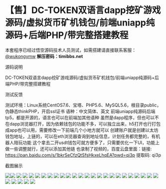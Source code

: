# 【售】DC-TOKEN双语言dapp挖矿游戏源码/虚拟货币矿机钱包/前端uniapp纯源码+后端PHP/带完整搭建教程

本套程序已经过悟空源码技术人员测试，如需搭建请直接联系客服：[@wukongymw](http://t.me/wukongymw)
**解压密码：timibbs.net**

源码说明

DC-TOKEN双语言dapp挖矿游戏源码/虚拟货币矿机钱包/前端uniapp纯源码+后端PHP/带完整搭建教程

测试反馈

测试环境：Linux系统CentOS7.6、宝塔、PHP5.6、MySQL5.6，根目录public，伪静态thinkPHP，开启ssl证书
语种：中文简体、英文
前端uniapp纯源码后端tp5，都是开源的，语言也可以在前端加其他语种
虽然是dapp程序，但也可以不在dapp浏览器打开，因为依赖钱包的功能不多，可以独立出来，h5打开也行打包成app也可以用，需要修改一下前端几个小地方就可以
创建账户就是创建以太坊钱包地址，上链的，可以在eth浏览器查询到地址信息，计划任务都完整的，有机器人陪玩功能
这个拿去二开usdt钱包可就方便多了，只需要优化一下UI，功能上做一些调整就行，还可以添加其他链
也录制了视频的，百度云盘里面：链接: https://pan.baidu.com/s/1bkrSeCfzQtSfsHkxeLhqEA?pwd=qi3p 提取码: qi3p

截图展示

[![](https://wukongymw.com/wp-content/uploads/2024/02/1ef0f10c92a8efe.png)](https://wukongymw.com/wp-content/uploads/2024/02/1ef0f10c92a8efe.png)[![](https://wukongymw.com/wp-content/uploads/2024/02/e8e25f2aa11ca4b.png)](https://wukongymw.com/wp-content/uploads/2024/02/e8e25f2aa11ca4b.png)
[![](https://wukongymw.com/wp-content/uploads/2024/02/62def3e647d304f.png)](https://wukongymw.com/wp-content/uploads/2024/02/62def3e647d304f.png)
[![](https://wukongymw.com/wp-content/uploads/2024/02/fa81c804ce03cb1.png)](https://wukongymw.com/wp-content/uploads/2024/02/fa81c804ce03cb1.png)
[![](https://wukongymw.com/wp-content/uploads/2024/02/fd08c63dadb11dd.png)](https://wukongymw.com/wp-content/uploads/2024/02/fd08c63dadb11dd.png)
[![](https://wukongymw.com/wp-content/uploads/2024/02/e418d90424cc625.png)](https://wukongymw.com/wp-content/uploads/2024/02/e418d90424cc625.png)
[![](https://wukongymw.com/wp-content/uploads/2024/02/8d0f9928a3a6664.png)](https://wukongymw.com/wp-content/uploads/2024/02/8d0f9928a3a6664.png)
[![](https://wukongymw.com/wp-content/uploads/2024/02/ce9a215ede6bcb3.png)](https://wukongymw.com/wp-content/uploads/2024/02/ce9a215ede6bcb3.png)
[![](https://wukongymw.com/wp-content/uploads/2024/02/99254f63190e218.png)](https://wukongymw.com/wp-content/uploads/2024/02/99254f63190e218.png)
[![](https://wukongymw.com/wp-content/uploads/2024/02/d3fab44ce3d7858.png)](https://wukongymw.com/wp-content/uploads/2024/02/d3fab44ce3d7858.png)
[![](https://wukongymw.com/wp-content/uploads/2024/02/0cef2ecae5eeea1.png)](https://wukongymw.com/wp-content/uploads/2024/02/0cef2ecae5eeea1.png)
[![](https://wukongymw.com/wp-content/uploads/2024/02/d8bdacdbd7ba92d.png)](https://wukongymw.com/wp-content/uploads/2024/02/d8bdacdbd7ba92d.png)
[![](https://wukongymw.com/wp-content/uploads/2024/02/654a162271f769e.png)](https://wukongymw.com/wp-content/uploads/2024/02/654a162271f769e.png)
[![](https://wukongymw.com/wp-content/uploads/2024/02/a8e39bc554ec467.png)](https://wukongymw.com/wp-content/uploads/2024/02/a8e39bc554ec467.png)
[![](https://wukongymw.com/wp-content/uploads/2024/02/6ed71ce090d4dc5.png)](https://wukongymw.com/wp-content/uploads/2024/02/6ed71ce090d4dc5.png)
[![](https://wukongymw.com/wp-content/uploads/2024/02/fd146deacbfae98.png)](https://wukongymw.com/wp-content/uploads/2024/02/fd146deacbfae98.png)
[![](https://wukongymw.com/wp-content/uploads/2024/02/a32251ea58fedd2.png)](https://wukongymw.com/wp-content/uploads/2024/02/a32251ea58fedd2.png)
[![](https://wukongymw.com/wp-content/uploads/2024/02/e4c52f2d15b3459.png)](https://wukongymw.com/wp-content/uploads/2024/02/e4c52f2d15b3459.png)
[![](https://wukongymw.com/wp-content/uploads/2024/02/9a5ebb44e28cf1f.png)](https://wukongymw.com/wp-content/uploads/2024/02/9a5ebb44e28cf1f.png)
[![](https://wukongymw.com/wp-content/uploads/2024/02/addd0580c5ee442.png)](https://wukongymw.com/wp-content/uploads/2024/02/addd0580c5ee442.png)
[![](https://wukongymw.com/wp-content/uploads/2024/02/97315ee7745a0e8.png)](https://wukongymw.com/wp-content/uploads/2024/02/97315ee7745a0e8.png)
[![](https://wukongymw.com/wp-content/uploads/2024/02/7998770b37ca5ee.png)](https://wukongymw.com/wp-content/uploads/2024/02/7998770b37ca5ee.png)
[![](https://wukongymw.com/wp-content/uploads/2024/02/a769619f19b8dff.png)](https://wukongymw.com/wp-content/uploads/2024/02/a769619f19b8dff.png)
[![](https://wukongymw.com/wp-content/uploads/2024/02/b104ba1088dfec5.png)](https://wukongymw.com/wp-content/uploads/2024/02/b104ba1088dfec5.png)
[![](https://wukongymw.com/wp-content/uploads/2024/02/fb48a71b857a2e1.png)](https://wukongymw.com/wp-content/uploads/2024/02/fb48a71b857a2e1.png)
[![](https://wukongymw.com/wp-content/uploads/2024/02/7a60069f570f64c.png)](https://wukongymw.com/wp-content/uploads/2024/02/7a60069f570f64c.png)
[![](https://wukongymw.com/wp-content/uploads/2024/02/d00d2d3cbb15d72.png)](https://wukongymw.com/wp-content/uploads/2024/02/d00d2d3cbb15d72.png)
[![](https://wukongymw.com/wp-content/uploads/2024/02/c1d5ef8538e1122.png)](https://wukongymw.com/wp-content/uploads/2024/02/c1d5ef8538e1122.png)
[![](https://wukongymw.com/wp-content/uploads/2024/02/d5c4663f4c3e335.png)](https://wukongymw.com/wp-content/uploads/2024/02/d5c4663f4c3e335.png)
[![](https://wukongymw.com/wp-content/uploads/2024/02/10b1559a9451e2d.png)](https://wukongymw.com/wp-content/uploads/2024/02/10b1559a9451e2d.png)